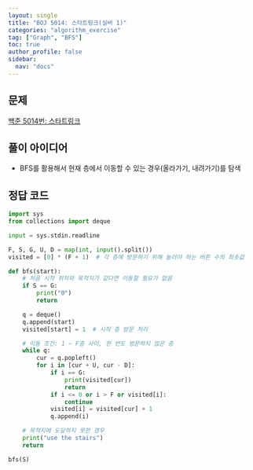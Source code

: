 ```yaml
---
layout: single
title: "BOJ 5014: 스타트링크(실버 1)"
categories: "algorithm_exercise"
tag: ["Graph", "BFS"]
toc: true
author_profile: false
sidebar:
  nav: "docs"
---
```


## 문제

[백준 5014번: 스타트링크](https://www.acmicpc.net/problem/5014)

## 풀이 아이디어

- BFS를 활용해서 현재 층에서 이동할 수 있는 경우(올라가기, 내려가기)를 탐색

## 정답 코드

```python
import sys
from collections import deque

input = sys.stdin.readline

F, S, G, U, D = map(int, input().split())
visited = [0] * (F + 1)  # 각 층에 방문하기 위해 눌러야 하는 버튼 수의 최솟값

def bfs(start):
    # 처음 시작 위치와 목적지가 같다면 이동할 필요가 없음
    if S == G:
        print("0")
        return

    q = deque()
    q.append(start)
    visited[start] = 1  # 시작 층 방문 처리

    # 이동 조건: 1 ~ F층 사이, 한 번도 방문하지 않은 층
    while q:
        cur = q.popleft()
        for i in [cur + U, cur - D]:
            if i == G:
                print(visited[cur])
                return
            if i <= 0 or i > F or visited[i]:
                continue
            visited[i] = visited[cur] + 1
            q.append(i)

    # 목적지에 도달하지 못한 경우
    print("use the stairs")
    return

bfs(S)
```
